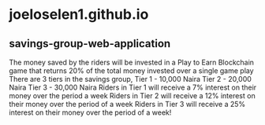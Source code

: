 # joeloselen1.github.io


## savings-group-web-application 

The money saved by the riders will be invested in a Play to
Earn Blockchain game that returns 20% of the total money invested over a single game
play
There are 3 tiers in the savings group,
Tier 1 - 10,000 Naira
Tier 2 - 20,000 Naira
Tier 3 - 30,000 Naira
Riders in Tier 1 will receive a 7% interest on their money over the period a week
Riders in Tier 2 will receive a 12% interest on their money over the period of a week
Riders in Tier 3 will receive a 25% interest on their money over the period of a week!

